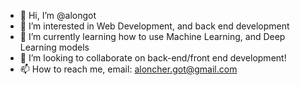 - 👋 Hi, I’m @alongot
- 👀 I’m interested in Web Development, and back end development
- 🌱 I’m currently learning how to use Machine Learning, and Deep Learning models
- 💞️ I’m looking to collaborate on back-end/front end development!
- 📫 How to reach me, email: aloncher.got@gmail.com

<!---
alongot/alongot is a ✨ special ✨ repository because its `README.md` (this file) appears on your GitHub profile.
You can click the Preview link to take a look at your changes.
--->
